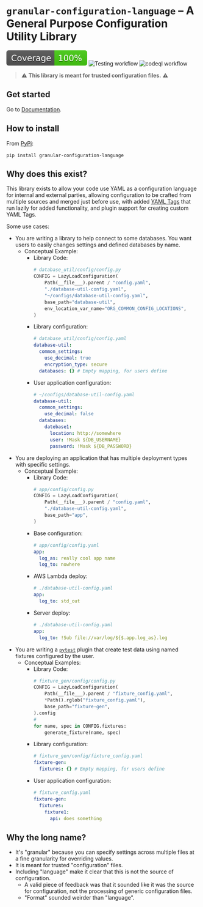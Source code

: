 # `granular-configuration-language` – A General Purpose Configuration Utility Library

[![Coverage badge](https://raw.githubusercontent.com/lifedox/granular-configuration-language/python-coverage-comment-action-data/badge.svg)](https://github.com/lifedox/granular-configuration-language/tree/python-coverage-comment-action-data) ![Testing workflow](https://github.com/lifedox/granular-configuration-language/actions/workflows/testing.yaml/badge.svg?event=push) ![codeql workflow](https://github.com/lifedox/granular-configuration-language/actions/workflows/codeql-analysis.yaml/badge.svg?event=push)

> ⚠️ **This library is meant for trusted configuration files.** ⚠️

## Get started

Go to [Documentation](https://lifedox.github.io/granular-configuration-language/doc-spec/getting_started.html).

## How to install

From [PyPi](https://pypi.org/project/granular-configuration-language/):

```shell
pip install granular-configuration-language
```

## Why does this exist?

This library exists to allow your code use YAML as a configuration language for internal and external parties, allowing configuration to be crafted from multiple sources and merged just before use, with added [YAML Tags](https://lifedox.github.io/granular-configuration-language/doc-spec/yaml.html) that run lazily for added functionality, and plugin support for creating custom YAML Tags.

Some use cases:

- You are writing a library to help connect to some databases. You want users to easily changes settings and defined databases by name.
  - Conceptual Example:
    - Library Code:
      ```python
      # database_util/config/config.py
      CONFIG = LazyLoadConfiguration(
          Path(__file___).parent / "config.yaml",
          "./database-util-config.yaml",
          "~/configs/database-util-config.yaml",
          base_path="database-util",
          env_location_var_name="ORG_COMMON_CONFIG_LOCATIONS",
      )
      ```
    - Library configuration:
      ```yaml
      # database_util/config/config.yaml
      database-util:
        common_settings:
          use_decimal: true
          encryption_type: secure
        databases: {} # Empty mapping, for users define
      ```
    - User application configuration:
      ```yaml
      # ~/configs/database-util-config.yaml
      database-util:
        common_settings:
          use_decimal: false
        databases:
          datebase1:
            location: http://somewhere
            user: !Mask ${DB_USERNAME}
            password: !Mask ${DB_PASSWORD}
      ```
- You are deploying an application that has multiple deployment types with specific settings.
  - Conceptual Example:
    - Library Code:
      ```python
      # app/config/config.py
      CONFIG = LazyLoadConfiguration(
          Path(__file___).parent / "config.yaml",
          "./database-util-config.yaml",
          base_path="app",
      )
      ```
    - Base configuration:
      ```yaml
      # app/config/config.yaml
      app:
        log_as: really cool app name
        log_to: nowhere
      ```
    - AWS Lambda deploy:
      ```yaml
      # ./database-util-config.yaml
      app:
        log_to: std_out
      ```
    - Server deploy:
      ```yaml
      # ./database-util-config.yaml
      app:
        log_to: !Sub file://var/log/${$.app.log_as}.log
      ```
- You are writing a [`pytest`](https://docs.pytest.org/en/stable/) plugin that create test data using named fixtures configured by the user.
  - Conceptual Examples:
    - Library Code:
      ```python
      # fixture_gen/config/config.py
      CONFIG = LazyLoadConfiguration(
          Path(__file___).parent / "fixture_config.yaml",
          *Path().rglob("fixture_config.yaml"),
          base_path="fixture-gen",
      ).config
      #
      for name, spec in CONFIG.fixtures:
          generate_fixture(name, spec)
      ```
    - Library configuration:
      ```yaml
      # fixture_gen/config/fixture_config.yaml
      fixture-gen:
        fixtures: {} # Empty mapping, for users define
      ```
    - User application configuration:
      ```yaml
      # fixture_config.yaml
      fixture-gen:
        fixtures:
          fixture1:
            api: does something
      ```

## Why the long name?

- It's "granular" because you can specify settings across multiple files at a fine granularity for overriding values.
- It is meant for trusted "configuration" files.
- Including "language" make it clear that this is not the source of configuration.
  - A valid piece of feedback was that it sounded like it was the source for configuration, not the processing of generic configuration files.
  - "Format" sounded weirder than "language".
